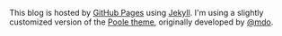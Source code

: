 This blog is hosted by [GitHub Pages](https://pages.github.com) using [Jekyll](http://jekyllrb.com). I'm using a slightly customized version of the [Poole theme](https://demo.getpoole.com), originally developed by [@mdo](https://twitter.com/mdo).
